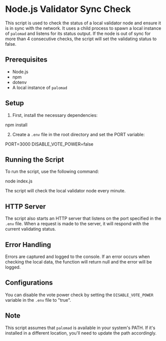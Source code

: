 
# Node.js Validator Sync Check

This script is used to check the status of a local validator node and ensure it is in sync with the network. It uses a child process to spawn a local instance of `palomad` and listens for its status output. If the node is out of sync for more than 4 consecutive checks, the script will set the validating status to false.

## Prerequisites

- Node.js
- npm
- dotenv
- A local instance of `palomad`

## Setup

1. First, install the necessary dependencies:

npm install

2. Create a `.env` file in the root directory and set the PORT variable:

PORT=3000
DISABLE_VOTE_POWER=false

## Running the Script

To run the script, use the following command:

node index.js

The script will check the local validator node every minute.

## HTTP Server

The script also starts an HTTP server that listens on the port specified in the `.env` file. When a request is made to the server, it will respond with the current validating status.

## Error Handling

Errors are captured and logged to the console. If an error occurs when checking the local data, the function will return null and the error will be logged.

## Configurations

You can disable the vote power check by setting the `DISABLE_VOTE_POWER` variable in the `.env` file to "true".

## Note

This script assumes that `palomad` is available in your system's PATH. If it's installed in a different location, you'll need to update the path accordingly.
